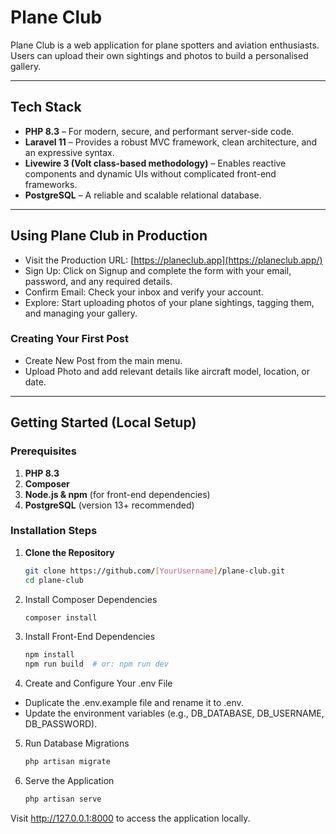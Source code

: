 # Plane Club

Plane Club is a web application for plane spotters and aviation enthusiasts. Users can upload their own sightings and photos to build a personalised gallery.

---

## Tech Stack

- **PHP 8.3** – For modern, secure, and performant server-side code.  
- **Laravel 11** – Provides a robust MVC framework, clean architecture, and an expressive syntax.  
- **Livewire 3 (Volt class-based methodology)** – Enables reactive components and dynamic UIs without complicated front-end frameworks.  
- **PostgreSQL** – A reliable and scalable relational database.

---

## Using Plane Club in Production
* Visit the Production URL: [https://planeclub.app](https://planeclub.app/)
* Sign Up: Click on Signup and complete the form with your email, password, and any required details.
* Confirm Email: Check your inbox and verify your account.
* Explore: Start uploading photos of your plane sightings, tagging them, and managing your gallery.

### Creating Your First Post
* Create New Post from the main menu.
* Upload Photo and add relevant details like aircraft model, location, or date.


---

## Getting Started (Local Setup)

### Prerequisites

1. **PHP 8.3**  
2. **Composer**  
3. **Node.js & npm** (for front-end dependencies)  
4. **PostgreSQL** (version 13+ recommended)

### Installation Steps

1. **Clone the Repository**  
   ```bash
   git clone https://github.com/[YourUsername]/plane-club.git
   cd plane-club
   ```

2. Install Composer Dependencies

    ```bash
    composer install
    ```

3. Install Front-End Dependencies

    ```bash
    npm install
    npm run build  # or: npm run dev
    ```

4. Create and Configure Your .env File

* Duplicate the .env.example file and rename it to .env.
* Update the environment variables (e.g., DB_DATABASE, DB_USERNAME, DB_PASSWORD).

5. Run Database Migrations

    ```bash
    php artisan migrate
    ```
    
6. Serve the Application

    ```bash
    php artisan serve
    ```

Visit http://127.0.0.1:8000 to access the application locally.
